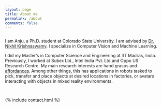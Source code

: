 ```yaml
---
layout: page
title: About me
permalink: /about
comments: false
---
```

<div class="row justify-content-between">
<div class="col-md-8 pr-5">

 <html>
<head>
  <title>Pure CSS Timeline Design With Cool Hover Effects</title>
  <meta name="viewport" content="width=device-width, initial-scale=1.0">
 <!-- <link rel="stylesheet" type="text/css" href="https://anjugopinath.github.io/styles/about.css">-->
</head>
<body>
  
  <div class="content">
    <img style="text-align: left;" src="https://anjugopinath.github.io/styles/AnjuGopinath.png" alt="" >

  <p>I am Anju, a Ph.D. student at Colorado State University. I am advised by <a href="https://www.nikhilkrishnaswamy.com/">Dr. Nikhil Krishnaswamy</a>. I specialize in Computer Vision and Machine Learning.</p>
  <!-- <img src="images/AnjuGopinath.png" alt="hi" align="right"/> -->

<p> I did my Master’s in Computer Science and Engineering at IIT Madras, India. Previously, I worked at Subex Ltd., Intel India Pvt. Ltd and Oppo US Research Centre. My main research interests are hand grasps and <a href="http://cs.brown.edu/courses/cs137/2017/readings/Gibson-AFF.pdf">affordances</a>. Among other things, this has applications in robots tasked to pick, transfer and place objects at desired locations in factories, or avatars interacting with objects in mixed reality environments. </p>
 </div>
</body>
</html>
 
<br />

{% include contact.html %}
  
  

  


  
  
